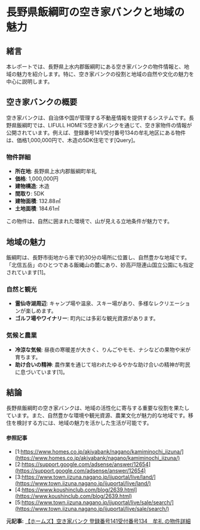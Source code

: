 # 長野県飯綱町の空き家バンクと地域の魅力

## 緒言

本レポートでは、長野県上水内郡飯綱町にある空き家バンクの物件情報と、地域の魅力を紹介します。特に、空き家バンクの役割と地域の自然や文化の魅力を中心に説明します。

## 空き家バンクの概要

空き家バンクは、自治体や国が管理する不動産情報を提供するシステムです。長野県飯綱町では、LIFULL HOME'S空き家バンクを通じて、空き家物件の情報が公開されています。例えば、登録番号141/受付番号134の牟礼地区にある物件は、価格1,000,000円で、木造の5DK住宅です[Query]。

### 物件詳細

- **所在地**: 長野県上水内郡飯綱町牟礼
- **価格**: 1,000,000円
- **建物構造**: 木造
- **間取り**: 5DK
- **建物面積**: 132.88㎡
- **土地面積**: 184.61㎡

この物件は、自然に囲まれた環境で、山が見える立地条件が魅力です。

## 地域の魅力

飯綱町は、長野市街地から車で約30分の場所に位置し、自然豊かな地域です。「北信五岳」のひとつである飯縄山の麓にあり、妙高戸隠連山国立公園にも指定されています[1]。

### 自然と観光

- **霊仙寺湖周辺**: キャンプ場や温泉、スキー場があり、多様なレクリエーションが楽しめます。
- **ゴルフ場やワイナリー**: 町内には多彩な観光資源があります。

### 気候と農業

- **冷涼な気候**: 昼夜の寒暖差が大きく、りんごやモモ、ナシなどの果物や米が育ちます。
- **助け合いの精神**: 農作業を通じて培われたゆるやかな助け合いの精神が町民に息づいています[1]。

## 結論

長野県飯綱町の空き家バンクは、地域の活性化に寄与する重要な役割を果たしています。また、自然豊かな環境や観光資源、農業文化が魅力的な地域です。移住を検討する方には、地域の魅力を活かした生活が可能です。

#### 参照記事
- [1:https://www.homes.co.jp/akiyabank/nagano/kamiminochi_iizuna/](https://www.homes.co.jp/akiyabank/nagano/kamiminochi_iizuna/)
- [2:https://support.google.com/adsense/answer/12654](https://support.google.com/adsense/answer/12654)
- [3:https://www.town.iizuna.nagano.jp/ijuportal/live/land/](https://www.town.iizuna.nagano.jp/ijuportal/live/land/)
- [4:https://www.koushinclub.com/blog/2639.html](https://www.koushinclub.com/blog/2639.html)
- [5:https://www.town.iizuna.nagano.jp/ijuportal/live/sale/search/](https://www.town.iizuna.nagano.jp/ijuportal/live/sale/search/)


**元記事:** [【ホームズ】空き家バンク 登録番号141受付番号134　牟礼 の物件詳細](https://www.homes.co.jp/akiyabank/b-40885/)